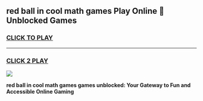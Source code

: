 
## red ball in cool math games Play Online 👋 Unblocked Games
<h3>
<a href="https://news.freeplayer.one?title=red_ball_in_cool_math_games&ref=17CMG">CLICK TO PLAY</a></h3>
<hr>

<h3>
<a href="https://news.freeplayer.one?title=red_ball_in_cool_math_games&ref=17CMG">CLICK 2 PLAY</a>
  
</h3>

<a href="https://news.freeplayer.one?title=red_ball_in_cool_math_games&ref=17CMG/"><img src="https://clearcache.store/games.png"></a>


**red ball in cool math games games unblocked: Your Gateway to Fun and Accessible Online Gaming**
